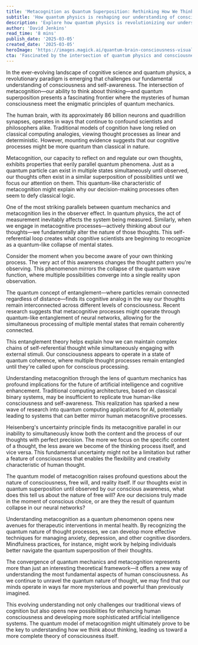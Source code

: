 ```yaml
---
title: 'Metacognition as Quantum Superposition: Rethinking How We Think'
subtitle: 'How quantum physics is reshaping our understanding of consciousness'
description: 'Explore how quantum physics is revolutionizing our understanding of consciousness and metacognition. This groundbreaking article examines the parallels between quantum mechanics and human thought processes, suggesting that our cognitive abilities might be more quantum than classical in nature.'
author: 'David Jenkins'
read_time: '8 mins'
publish_date: '2025-03-05'
created_date: '2025-03-05'
heroImage: 'https://images.magick.ai/quantum-brain-consciousness-visualization.jpg'
cta: 'Fascinated by the intersection of quantum physics and consciousness? Follow us on LinkedIn for more cutting-edge insights into the future of cognitive science and consciousness studies!'
---
```


In the ever-evolving landscape of cognitive science and quantum physics, a revolutionary paradigm is emerging that challenges our fundamental understanding of consciousness and self-awareness. The intersection of metacognition—our ability to think about thinking—and quantum superposition presents a fascinating frontier where the mysteries of human consciousness meet the enigmatic principles of quantum mechanics.

The human brain, with its approximately 86 billion neurons and quadrillion synapses, operates in ways that continue to confound scientists and philosophers alike. Traditional models of cognition have long relied on classical computing analogies, viewing thought processes as linear and deterministic. However, mounting evidence suggests that our cognitive processes might be more quantum than classical in nature.

Metacognition, our capacity to reflect on and regulate our own thoughts, exhibits properties that eerily parallel quantum phenomena. Just as a quantum particle can exist in multiple states simultaneously until observed, our thoughts often exist in a similar superposition of possibilities until we focus our attention on them. This quantum-like characteristic of metacognition might explain why our decision-making processes often seem to defy classical logic.

One of the most striking parallels between quantum mechanics and metacognition lies in the observer effect. In quantum physics, the act of measurement inevitably affects the system being measured. Similarly, when we engage in metacognitive processes—actively thinking about our thoughts—we fundamentally alter the nature of those thoughts. This self-referential loop creates what cognitive scientists are beginning to recognize as a quantum-like collapse of mental states.

Consider the moment when you become aware of your own thinking process. The very act of this awareness changes the thought pattern you're observing. This phenomenon mirrors the collapse of the quantum wave function, where multiple possibilities converge into a single reality upon observation.

The quantum concept of entanglement—where particles remain connected regardless of distance—finds its cognitive analog in the way our thoughts remain interconnected across different levels of consciousness. Recent research suggests that metacognitive processes might operate through quantum-like entanglement of neural networks, allowing for the simultaneous processing of multiple mental states that remain coherently connected.

This entanglement theory helps explain how we can maintain complex chains of self-referential thought while simultaneously engaging with external stimuli. Our consciousness appears to operate in a state of quantum coherence, where multiple thought processes remain entangled until they're called upon for conscious processing.

Understanding metacognition through the lens of quantum mechanics has profound implications for the future of artificial intelligence and cognitive enhancement. Traditional computing architectures, based on classical binary systems, may be insufficient to replicate true human-like consciousness and self-awareness. This realization has sparked a new wave of research into quantum computing applications for AI, potentially leading to systems that can better mirror human metacognitive processes.

Heisenberg's uncertainty principle finds its metacognitive parallel in our inability to simultaneously know both the content and the process of our thoughts with perfect precision. The more we focus on the specific content of a thought, the less aware we become of the thinking process itself, and vice versa. This fundamental uncertainty might not be a limitation but rather a feature of consciousness that enables the flexibility and creativity characteristic of human thought.

The quantum model of metacognition raises profound questions about the nature of consciousness, free will, and reality itself. If our thoughts exist in quantum superposition until observed by our conscious awareness, what does this tell us about the nature of free will? Are our decisions truly made in the moment of conscious choice, or are they the result of quantum collapse in our neural networks?

Understanding metacognition as a quantum phenomenon opens new avenues for therapeutic interventions in mental health. By recognizing the quantum nature of thought processes, we can develop more effective techniques for managing anxiety, depression, and other cognitive disorders. Mindfulness practices, for instance, might work by helping individuals better navigate the quantum superposition of their thoughts.

The convergence of quantum mechanics and metacognition represents more than just an interesting theoretical framework—it offers a new way of understanding the most fundamental aspects of human consciousness. As we continue to unravel the quantum nature of thought, we may find that our minds operate in ways far more mysterious and powerful than previously imagined.

This evolving understanding not only challenges our traditional views of cognition but also opens new possibilities for enhancing human consciousness and developing more sophisticated artificial intelligence systems. The quantum model of metacognition might ultimately prove to be the key to understanding how we think about thinking, leading us toward a more complete theory of consciousness itself.
